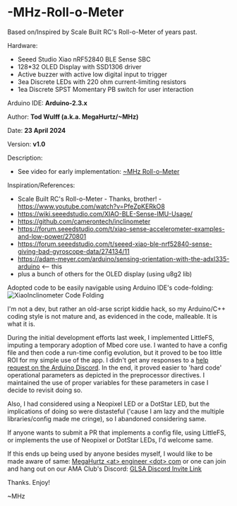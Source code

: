# -MHz-Roll-o-Meter
Based on/Inspired by Scale Built RC's Roll-o-Meter of years past.

Hardware:
- Seeed Studio Xiao nRF52840 BLE Sense SBC
- 128*32 OLED Display with SSD1306 driver
- Active buzzer with active low digital input to trigger 
- 3ea Discrete LEDs with 220 ohm current-limiting resistors
- 1ea Discrete SPST Momentary PB switch for user interaction

Arduino IDE:    **Arduino-2.3.x**

Author:         **Tod Wulff (a.k.a. MegaHurtz/~MHz)**

Date:           **23 April 2024**

Version:        **v1.0**

Description:   
- See video for early implementation: [~MHz Roll-o-Meter](https://youtu.be/2NaQaHJ9XEI)

Inspiration/References:
- Scale Built RC's Roll-o-Meter - Thanks, brother! - https://www.youtube.com/watch?v=PfeZpKERkO8
- https://wiki.seeedstudio.com/XIAO-BLE-Sense-IMU-Usage/
- https://github.com/camerontech/inclinometer
- https://forum.seeedstudio.com/t/xiao-sense-accelerometer-examples-and-low-power/270801
- https://forum.seeedstudio.com/t/seeed-xiao-ble-nrf52840-sense-giving-bad-gyroscope-data/274134/11
- https://adam-meyer.com/arduino/sensing-orientation-with-the-adxl335-arduino  <-- this
- plus a bunch of others for the OLED display (using u8g2 lib)

Adopted code to be easily navigable using Arduino IDE's code-folding: ![XiaoInclinometer Code Folding](https://i.imgur.com/yPNq5u6.png)

I'm not a dev, but rather an old-arse script kiddie hack, so my Arduino/C++ coding style is not mature and, as evidenced in the code, malleable.  It is what it is.

During the initial development efforts last week, I implemented LittleFS, imputing a temporary adoption of Mbed core use.  I wanted to have a config file and then code a run-time config evolution, but it proved to be too little ROI for my simple use of the app.  I didn't get any responses to a [help request on the Arduino Discord](https://discord.com/channels/420594746990526466/1230943312718991410).  In the end, it proved easier to 'hard code' operational parameters as depicted in the preprocessor directives.  I maintained the use of proper variables for these parameters in case I decide to revisit doing so.

Also, I had considered using a Neopixel LED or a DotStar LED, but the implications of doing so were distasteful ('cause I am lazy and the multiple libraries/config made me cringe), so I abandoned considering same.

If anyone wants to submit a PR that implements a config file, using LittleFS, or implements the use of Neopixel or DotStar LEDs, I'd welcome same.

If this ends up being used by anyone besides myself, I would like to be made aware of same:  [MegaHurtz \<at\> engineer \<dot\> com](mailto://MegaHurtz\<at\>engineer\<dot\>com) or one can join and hang out on our AMA Club's Discord: [GLSA Discord Invite Link](https://discord.gg/EfWhUDrXxR)

Thanks.  Enjoy!

~MHz
